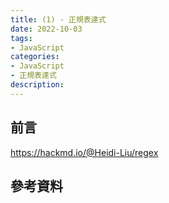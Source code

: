 ```yaml
---
title: (1) - 正規表達式
date: 2022-10-03
tags:
- JavaScript
categories:
- JavaScript
- 正規表達式
description:
---
```


## 前言

https://hackmd.io/@Heidi-Liu/regex

## 參考資料

